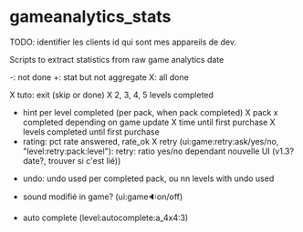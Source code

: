 # gameanalytics_stats
TODO: identifier les clients id qui sont mes appareils de dev.

Scripts to extract statistics from raw game analytics date

-: not done
+: stat but not aggregate
X: all done

X tuto: exit (skip or done)
X 2, 3, 4, 5 levels completed
+ hint per level completed (per pack, when pack completed)
X pack x completed depending on game update
X time until first purchase
X levels completed until first purchase
+ rating: pct rate answered, rate_ok
X retry (ui:game:retry:ask/yes/no, "level:retry:pack:level"): retry: ratio yes/no dependant nouvelle UI (v1.3? date?, trouver si c'est lié))
- undo: undo used per completed pack, ou nn levels with undo used
+ sound modifié in game? (ui:game:sound:on/off)
- auto complete (level:autocomplete:a_4x4:3)
